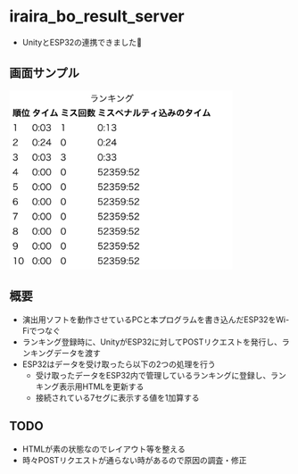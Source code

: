 # iraira_bo_result_server
- UnityとESP32の連携できました:tada:

## 画面サンプル
<img src="https://github.com/Lchika/iraira_bo_result_server/blob/master/doc/example.png" width="400px">

## 概要
- 演出用ソフトを動作させているPCと本プログラムを書き込んだESP32をWi-Fiでつなぐ
- ランキング登録時に、UnityがESP32に対してPOSTリクエストを発行し、ランキングデータを渡す
- ESP32はデータを受け取ったら以下の2つの処理を行う
  - 受け取ったデータをESP32内で管理しているランキングに登録し、ランキング表示用HTMLを更新する
  - 接続されている7セグに表示する値を1加算する

## TODO
- HTMLが素の状態なのでレイアウト等を整える
- 時々POSTリクエストが通らない時があるので原因の調査・修正
